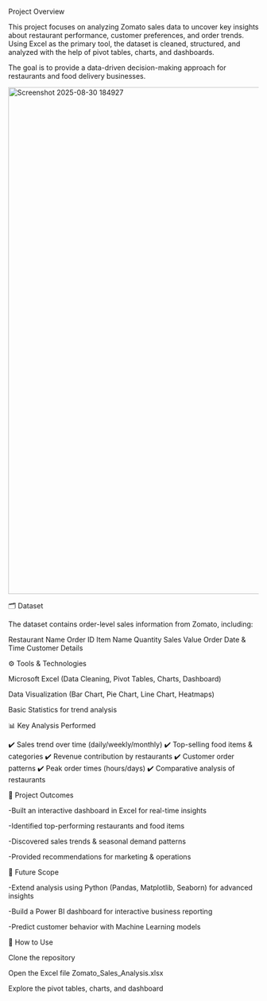 Project Overview

This project focuses on analyzing Zomato sales data to uncover key insights about restaurant performance, customer preferences, and order trends. Using Excel as the primary tool, the dataset is cleaned, structured, and analyzed with the help of pivot tables, charts, and dashboards.

The goal is to provide a data-driven decision-making approach for restaurants and food delivery businesses.

<img width="1920" height="1020" alt="Screenshot 2025-08-30 184927" src="https://github.com/user-attachments/assets/cb89eff7-1c66-45d5-bd48-c24a58e18505" />



🗂️ Dataset

The dataset contains order-level sales information from Zomato, including:

Restaurant Name
Order ID
Item Name
Quantity
Sales Value
Order Date & Time
Customer Details

⚙️ Tools & Technologies

Microsoft Excel (Data Cleaning, Pivot Tables, Charts, Dashboard)

Data Visualization (Bar Chart, Pie Chart, Line Chart, Heatmaps)

Basic Statistics for trend analysis

📊 Key Analysis Performed

✔️ Sales trend over time (daily/weekly/monthly)
✔️ Top-selling food items & categories
✔️ Revenue contribution by restaurants
✔️ Customer order patterns
✔️ Peak order times (hours/days)
✔️ Comparative analysis of restaurants

🎯 Project Outcomes

-Built an interactive dashboard in Excel for real-time insights

-Identified top-performing restaurants and food items

-Discovered sales trends & seasonal demand patterns

-Provided recommendations for marketing & operations

🚀 Future Scope

-Extend analysis using Python (Pandas, Matplotlib, Seaborn) for advanced insights

-Build a Power BI dashboard for interactive business reporting

-Predict customer behavior with Machine Learning models

📌 How to Use

Clone the repository

Open the Excel file Zomato_Sales_Analysis.xlsx

Explore the pivot tables, charts, and dashboard
